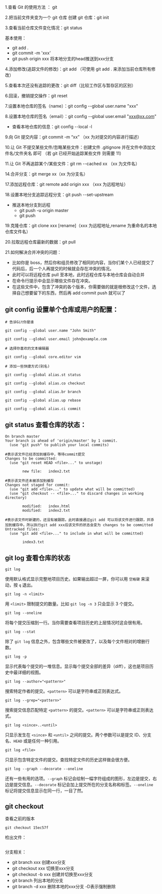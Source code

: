 1.查看 Git 的使用方法 ： git

2.把当前文件夹变为一个 git 仓库 创建 git 仓库：git init

3.查看当前仓库文件变化情况：git status





基本使用：

- git add .
- git  commit -m 'xxx'
- git push origin xxx 将本地分支的head推送到xxx分支







4.添加修改(追踪文件的修改)：git add （可使用 git add . 来添加当前仓库所有修改）

5.查看本次还没有追踪的更改：git diff（比较工作区与暂存区的区别）

6.回滚，撤销提交操作：git reset

7.设置本地仓库的签名（name）：git config --global user.name "xxx"

8.设置本地仓库的签名（email）：git config --global user.email "xxx@xx.com"

- 查看本地仓库的信息：git config --local -l

9.向 Git 提交内容：git commit -m “xx” （xx 为对提交的内容进行描述）

10.让 Git 不提交某些文件/忽略某些文件：创建文件 .gitignore 并在文件中添加文件名/文件夹名 即可 （若 git 已经开始追踪某些文件 则需要 11）

11.让 Git 不再追踪某个/某些文件：git rm --cached xx （xx 为文件名）



14.合并分支：git merge xx（xx 为分支名）



17.添加远程仓库：git remote add origin xxx （xxx 为远程地址）

18.设置本地分支追踪远程分支：git push --set-upstream

- 推送本地分支到远程
  - git push -u origin master
  - git push

19.克隆仓库：git clone xxx [rename]（xxx 为远程地址,rename 为重命名的本地仓库文件名）

20.拉取远程仓库最新的数据：git pull

21.如何解决合并冲突的问题：

- 比如你是 boss，然后你和组员修改了相同的内容，当你们某个人已经提交了代码后，后一个人再提交的时候就会存在冲突的情况。
- 此时可以将远程仓库 pull 至本地，此时远程仓库与本地仓库会自动合并
- 在命令行提示中会显示哪些文件存在冲突。
- 在这些文件中，包含了冲突的各个版本，你需要做的就是根修改这个文件，选择自己想要留下的东西，然后再 add commit push 就可以了





## git config   设置单个仓库或用户的配置：

```shell
# 告诉Git你是谁

git config --global user.name "John Smith"

git config --global user.email john@example.com

# 选择你喜欢的文本编辑器

git config --global core.editor vim

# 添加一些快捷方式(别名)

git config --global alias.st status

git config --global alias.co checkout

git config --global alias.br branch

git config --global alias.up rebase

git config --global alias.ci commit
```





## git status    查看仓库的状态：

```shell
On branch master
Your branch is ahead of 'origin/master' by 1 commit.
  (use "git push" to publish your local commits)

#表示该文件已经添加到缓存中，等待commit提交
Changes to be committed:    
  (use "git reset HEAD <file>..." to unstage)

        new file:   index2.txt

#表示该文件还未被添加到缓存
Changes not staged for commit:
  (use "git add <file>..." to update what will be committed)
  (use "git checkout -- <file>..." to discard changes in working directory)

        modified:   index.html
        modified:   index2.txt

#表示该文件时新建的，还没有被跟踪。此时直接通过git add 可以将该文件进行跟踪，并添加到缓存中。所以执行git add xxx后该文件的状态会变为 changes to be committed
Untracked files:
  (use "git add <file>..." to include in what will be committed)

        index3.txt
```





## git log    查看仓库的状态



```
git log
```

使用默认格式显示完整地项目历史。如果输出超过一屏，你可以用 `空格键` 来滚动，按 `q` 退出。

```
git log -n <limit>
```

用 `<limit>` 限制提交的数量。比如 `git log -n 3` 只会显示 3 个提交。

```
git log --oneline
```

将每个提交压缩到一行。当你需要查看项目历史的上层情况时这会很有用。

```
git log --stat
```

除了 `git log` 信息之外，包含哪些文件被更改了，以及每个文件相对的增删行数。

```
git log -p
```

显示代表每个提交的一堆信息。显示每个提交全部的差异（diff），这也是项目历史中最详细的视图。

```
git log --author="<pattern>"
```

搜索特定作者的提交。`<pattern>` 可以是字符串或正则表达式。

```
git log --grep="<pattern>"
```

搜索提交信息匹配特定 `<pattern>` 的提交。`<pattern>` 可以是字符串或正则表达式。

```
git log <since>..<until>
```

只显示发生在 `<since>` 和 `<until>` 之间的提交。两个参数可以是提交 ID、分支名、`HEAD` 或是任何一种引用。

```
git log <file>
```

只显示包含特定文件的提交。查找特定文件的历史这样做会很方便。

```
git log --graph --decorate --oneline
```

还有一些有用的选项。`--graph` 标记会绘制一幅字符组成的图形，左边是提交，右边是提交信息。`--decorate` 标记会加上提交所在的分支名称和标签。`--oneline` 标记将提交信息显示在同一行，一目了然。





## git checkout 

查看之前的版本

```
git checkout 15ec57f 
```

检出文件：

```

```





分支相关：

- git branch xxx 创建xxx分支
- git checkout xxx 切换至xxx分支
- git checkout -b xxx 创建并切换至xxx分支
- git branch 列出本地的分支
- git branch -d xxx 删除本地的xxx分支 -D表示强制删除